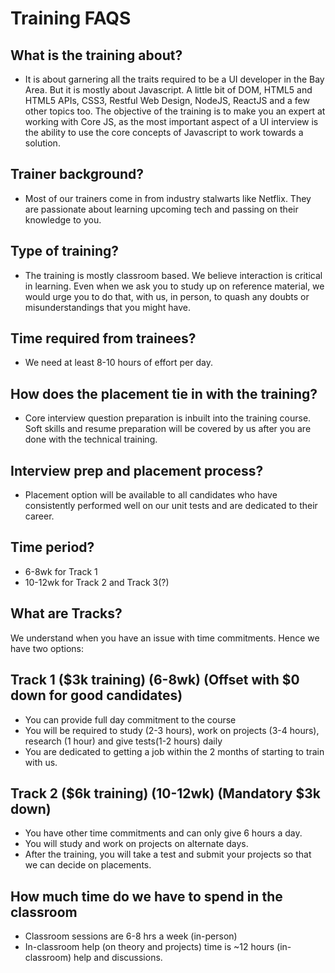 # Training FAQS

## What is the training about?
- It is about garnering all the traits required to be a UI developer in the Bay Area. But it is mostly about Javascript. A little bit of DOM, HTML5 and HTML5 APIs, CSS3, Restful Web Design, NodeJS, ReactJS and a few other topics too. 
The objective of the training is to make you an expert at working with Core JS, as the most important aspect of a UI interview is the ability to use the core concepts of Javascript to work towards a solution.

## Trainer background?
- Most of our trainers come in from industry stalwarts like Netflix. They are passionate about learning upcoming tech and passing on their knowledge to you. 

## Type of training?
- The training is mostly classroom based. We believe interaction is critical in learning. Even when we ask you to study up on reference material, we would urge you to do that, with us, in person, to quash any doubts or misunderstandings that you might have.

## Time required from trainees?
- We need at least 8-10 hours of effort per day. 

## How does the placement tie in with the training?
- Core interview question preparation is inbuilt into the training course. Soft skills and resume preparation will be covered by us after you are done with the technical training. 

## Interview prep and placement process?
- Placement option will be available to all candidates who have consistently performed well on our unit tests and are dedicated to their career. 

## Time period?
- 6-8wk for Track 1
- 10-12wk for Track 2 and Track 3(?)


## What are Tracks?
We understand when you have an issue with time commitments. Hence we have two options: 
## Track 1 ($3k training) (6-8wk) (Offset with $0 down for good candidates)
- You can provide full day commitment to the course
- You will be required to study (2-3 hours), work on projects (3-4 hours), research (1 hour) and give tests(1-2 hours) daily
- You are dedicated to getting a job within the 2 months of starting to train with us.

## Track 2 ($6k training) (10-12wk) (Mandatory $3k down)
- You have other time commitments and can only give 6 hours a day.
- You will study and work on projects on alternate days.
- After the training, you will take a test and submit your projects so that we can decide on placements. 

## How much time do we have to spend in the classroom
- Classroom sessions are 6-8 hrs a week (in-person)
- In-classroom help (on theory and projects) time is ~12 hours (in-classroom) help and discussions.

